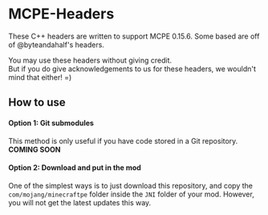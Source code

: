 # MCPE-Headers

These C++ headers are written to support MCPE 0.15.6. Some based are off of @byteandahalf's headers.

You may use these headers without giving credit.  
But if you do give acknowledgements to us for these headers, we wouldn't mind that either! =)

## How to use
#### Option 1: Git submodules
This method is only useful if you have code stored in a Git repository.
**COMING SOON**

#### Option 2: Download and put in the mod
One of the simplest ways is to just download this repository, and copy the `com/mojang/minecraftpe` folder 
inside the `JNI` folder of your mod. However, you will not get the latest updates this way.
